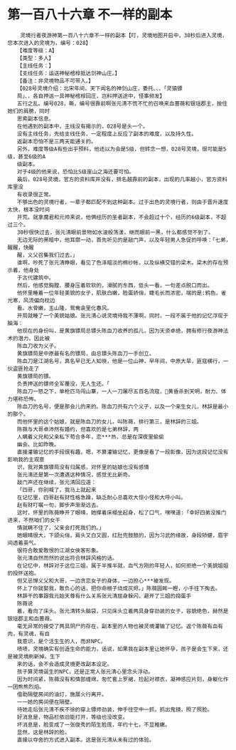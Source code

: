 # 第一百八十六章 不一样的副本
        灵境行者夜游神第一百八十六章不一样的副本【叮，灵境地图开启中，30秒后进入灵境，您本次进入的灵境为，编号：028】
       【难度等级：A】
       【类型：多人】
       【主线任务：】
       【支线任务：运送神秘棺椁抵达剑神山庄。】
       【备注：非灵境物品不可带入。】
       【028号灵境介绍：北宋年间，天下闻名的神剑山庄，委托、、、「灵猿镖
       局」、，各自押送一具神秘棺椁回庄，岂料押送途中，怪事频发】
       五行之乱。编号028，嘶，编号很靠前啊张元清不慌不忙的召唤来血蔷薇和银瑶郡主，按住她们的肩膀，同时
       思索副本信息。
       在他遇到的副本中，主线没有揭示的，028号是头一个。
       没有主线任务，先给支线任务，一定程度上反应了副本的难度，以及持久性。
       返副本恐怕不是三两天能通关的。
       另外，难度等级A有些出乎预料，他还以为会是S级，但转念一想，028号灵境，很可能是5级，甚至6级的A
       级副本。
       对于4级的他来说，恐怕比S级崖山之海还要可怕。
       最后，028号灵境，官方的资料库并没有，排名越靠前的副本，出现的几率越小，官方资料库里没
       有收录很正常。
       不够出色的灵境行者，一辈子都匹配不到这种副本。过于出色的灵境行者，则由于晋升速度太快，根本没时间
       开荒。就拿魔君和元帅来说，他俩经历的圣者副本，不会超过十个，经历的6级副本，不超过三个。
       30秒很快过去，张元清眼前景物如水波般荡漾，继而眼前一黑，什么都感觉不到了。
       无边无际的黑暗中，他耳廓一动，首先听见的是敲门声，以及年轻男人急促的呼唤：「七弟，醒醒，快醒
       醒，义父召集我们过去。」
       谁啊，吵死了张元清睁眼，看见了色泽暗淡的棉纱帐，以及纵横交错的梁木。梁木的存在预示着，他身处
       于古代建筑中。
       然后，他感觉胸膛、腰身压着软软的，滑腻的东西，低头一看，一句差点脱口而出。
       他怀里睡着一位年轻美貌的女子，肌肤白嫩，脸蛋娇俏，睫毛长而浓密，端的是:鸦色，雀光寒，风流偏向枕边
       看。水骨嫩，玉山隆，鸳鸯衾里化春风。
       开局就睡了一个美貌姑娘。张元清心说灵境待我不薄啊，同时，一段不属于他的记忆浮现于脑海：
       他现在的身份叫，是黄旗镖局总镖头陈血刀收养的孤儿，因为天资卓绝，拥有修行夜游神法术的潜力，因此被
       陈血刀收为义子。
       黄旗镖局是中原最有名的镖局，由总镖头陈血刀一手创立。
       陈血刀是江湖名号，真名早已无人知晓，他是一位山神，早年间，中原大旱，匪寇横行，一伙盗匪抢走了
       黄旗镖局的镖。
       负责押送的镖师全军覆没，无人生还。「
       陈血刀一怒之下，单枪匹马闯山寨，一人一刀屠尽五百名流寇，黄昏杀到天明，耐力、体力堪称恐怖。
       陈血刀的名号，便是那会儿的来的。陈血刀共有六个义子，以及一个亲生女儿，林辞是最小的那个。
       而他怀里的这个姑娘，就是陈血刀的女儿，叫陈薇，排行第三，是林辞的三姐。
       陈薇与大哥卓沛然有婚约，但喜欢的是七弟林辞，两
       人瞒着义兄和父亲私下苟合多年，恋***热，总是在深夜里偷偷
       幽会。比如昨晚。
       直接灌输记忆的手段很有趣，嗯，不算灌输记忆，更像是看了一段影像，因为这段记忆没有影响我的主观意
       识，我对黄旗镖局没有归属感，对怀里的姑娘也没有感情
       张元清还是第一次遭遇这种情况，感觉无比新奇。
       敲门声还在继续，张元清回应道：
       「四哥，你别喊了，我马上就起来
       在记忆里，四哥赵有财性格急躁，缺乏耐心总喜欢大惊小怪和大呼小叫。
       赵有财叮嘱一句，脚步声渐渐远去。
       这时，怀里的陈薇睁开了眼晴，她撑着床榻坐起身，松了口气，嘿嘿道:「幸好四弟没推门进来，不然咱们的女干
       情就瞒不住了，父亲会打死我们的。」
       她眼晴很大，下颌尖俏，肩头又白又圆，红肚兜鼓鼓的，因为习武的缘故，身段矫健，眉宇间透着英气。
       很符合敢爱敢恨的江湖女侠客形象。
       张元清自然而然的说出符合林辞风格的话。
       在记忆中，林辞对于这位三姐，属于半推半就，血气方刚的年轻人，如何拒绝一个美貌姐姐的投怀送抱。
       但又忌惮义父和大哥，一边贪恋女子的身体，一边担心***被发现。
       怀上了你就娶我，敢负心的话，把你命根子烧成灰烬。」陈薇圆眸一瞪，小手往下掏去。
       林辞干的事跟我元始天尊有什么关系张元清屈身躲闪，避开了三姐的捣蛋手
       陈薇说
       着，看向了床头。张元清转头脑袋，只见床头立着两具身穿劲装的女子，容貌绝色，赫然是银瑶郡主和血蔷薇。
       毫无异常的接受了两具阴尸的存在，副本里的人物也被灵境灌输了记忆。返个陈薇有血有肉，有灵魂，有自
       我意识，是个活生生的人，而非NPC。
       啧啧，灵境确实有创造生命的能力，话说，如果我在副本里让她怀孕，孩子是会生下来，还是被灵境刷新掉。生下
       来的话，会不会造成灵境更改副本设定。
       孩子算灵境诞生的NPC，还是正常人张元清心里念头浮动。
       因为时间紧，陈薇没有和情郎缠绵，匆忙套上罗裙，捡起对襟衣，凝神感应片刻，身躯化作一团熊熊烈焰。
       借助隔壁房间的油灯，施展火行离开。
       一一她的房间便在隔壁。
       待她走后张元清不疾不徐的穿上镖师劲装，伸手往空中一抓，抓出鬼镜，照了照脸。
       好消息是，物品栏依旧能打开，等级也没改变。
       坏消息是，脸变成了一张俊秀的陌生脸庞，年约十七，不显稚嫩。
       显然，这是林辞的脸。
       直接以夺舍的方式进入副本。这是张元清从未有过的体验。